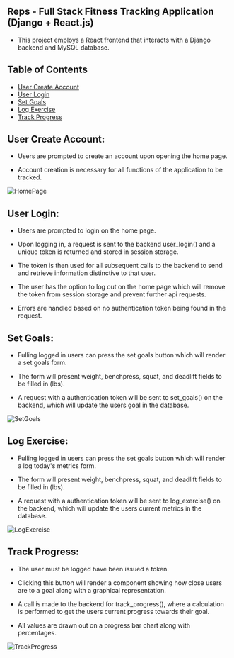 ## Reps - Full Stack Fitness Tracking Application (Django + React.js)

- This project employs a React frontend that interacts with a Django backend and MySQL database.

## Table of Contents

- [User Create Account](#user-create-account)
- [User Login](#user-login)
- [Set Goals](#set-goals)
- [Log Exercise](#log-exercise)
- [Track Progress](#track-progress)

## User Create Account:

- Users are prompted to create an account upon opening the home page.

- Account creation is necessary for all functions of the application to be tracked.


![HomePage](https://github.com/Ryan-Richardson11/FullStackFitApp/assets/125044341/1e718cac-0738-44e7-b32a-35c4f3107a86)



## User Login:

- Users are prompted to login on the home page.

- Upon logging in, a request is sent to the backend user_login() and a unique token is returned and stored in session storage.

- The token is then used for all subsequent calls to the backend to send and retrieve information distinctive to that user.

- The user has the option to log out on the home page which will remove the token from session storage and prevent further api requests.

- Errors are handled based on no authentication token being found in the request.


## Set Goals:

- Fulling logged in users can press the set goals button which will render a set goals form.

- The form will present weight, benchpress, squat, and deadlift fields to be filled in (lbs).

- A request with a authentication token will be sent to set_goals() on the backend, which will update the users goal in the database.


![SetGoals](https://github.com/Ryan-Richardson11/FullStackFitApp/assets/125044341/b48db05a-b264-4542-b5e6-43bd45783cd2)


## Log Exercise:

- Fulling logged in users can press the set goals button which will render a log today's metrics form.

- The form will present weight, benchpress, squat, and deadlift fields to be filled in (lbs).

- A request with a authentication token will be sent to log_exercise() on the backend, which will update the users current metrics in the database.


![LogExercise](https://github.com/Ryan-Richardson11/FullStackFitApp/assets/125044341/782e5d3d-049a-456a-b74c-7590fc3edea1)


## Track Progress:

- The user must be logged have been issued a token.

- Clicking this button will render a component showing how close users are to a goal along with a graphical representation.

- A call is made to the backend for track_progress(), where a calculation is performed to get the users current progress towards their goal.

- All values are drawn out on a progress bar chart along with percentages.


![TrackProgress](https://github.com/Ryan-Richardson11/FullStackFitApp/assets/125044341/a67cd8b6-7692-44db-b288-aeccf0408bef)


